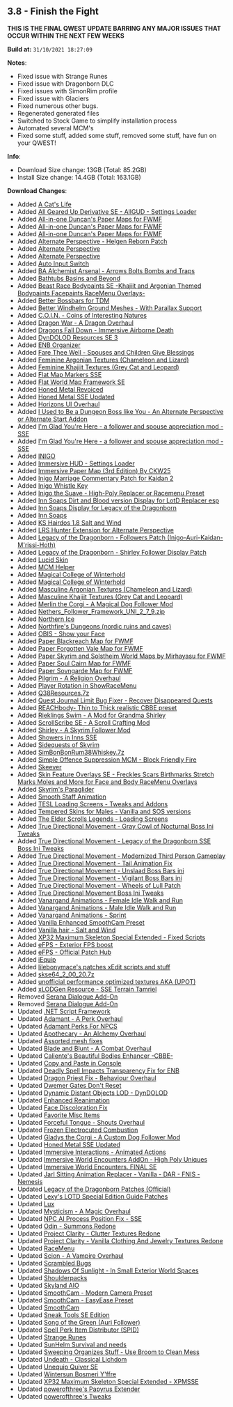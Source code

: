 ## 3.8 - Finish the Fight

**THIS IS THE FINAL QWEST UPDATE BARRING ANY MAJOR ISSUES THAT OCCUR WITHIN THE NEXT FEW WEEKS**

**Build at:** `31/10/2021 18:27:09`

**Notes**:

- Fixed issue with Strange Runes
- Fixed issue with Dragonborn DLC
- Fixed issues with SimonRim profile
- Fixed issue with Glaciers
- Fixed numerous other bugs.
- Regenerated generated files
- Switched to Stock Game to simplify installation process
- Automated several MCM's
- Fixed some stuff, added some stuff, removed some stuff, have fun on your QWEST! 

**Info**:

- Download Size change: 13GB (Total: 85.2GB)
- Install Size change: 14.4GB (Total: 163.1GB)

**Download Changes**:

- Added [A Cat's Life](https://www.nexusmods.com/skyrimspecialedition/mods/37250/?tab=files&file_id=223666)
- Added [All Geared Up Derivative SE - AllGUD - Settings Loader](https://www.nexusmods.com/skyrimspecialedition/mods/56258/?tab=files&file_id=231647)
- Added [All-in-one Duncan's Paper Maps for FWMF](https://www.nexusmods.com/skyrimspecialedition/mods/55025/?tab=files&file_id=225856)
- Added [All-in-one Duncan's Paper Maps for FWMF](https://www.nexusmods.com/skyrimspecialedition/mods/55025/?tab=files&file_id=225860)
- Added [All-in-one Duncan's Paper Maps for FWMF](https://www.nexusmods.com/skyrimspecialedition/mods/55025/?tab=files&file_id=225862)
- Added [Alternate Perspective - Helgen Reborn Patch](https://www.nexusmods.com/skyrimspecialedition/mods/55871/?tab=files&file_id=229601)
- Added [Alternate Perspective](https://www.nexusmods.com/skyrimspecialedition/mods/50307/?tab=files&file_id=229454)
- Added [Alternate Perspective](https://www.nexusmods.com/skyrimspecialedition/mods/50307/?tab=files&file_id=237595)
- Added [Auto Input Switch](https://www.nexusmods.com/skyrimspecialedition/mods/54309/?tab=files&file_id=225158)
- Added [BA Alchemist Arsenal - Arrows Bolts Bombs and Traps](https://www.nexusmods.com/skyrimspecialedition/mods/42030/?tab=files&file_id=182778)
- Added [Bathtubs Basins and Beyond](https://www.nexusmods.com/skyrimspecialedition/mods/36400/?tab=files&file_id=141805)
- Added [Beast Race Bodypaints SE -Khajiit and Argonian Themed Bodypaints Facepaints RaceMenu Overlays-](https://www.nexusmods.com/skyrimspecialedition/mods/20446/?tab=files&file_id=68743)
- Added [Better Bossbars for TDM](https://www.nexusmods.com/skyrimspecialedition/mods/53406/?tab=files&file_id=219400)
- Added [Better Windhelm Ground Meshes - With Parallax Support](https://www.nexusmods.com/skyrimspecialedition/mods/42746/?tab=files&file_id=224567)
- Added [C.O.I.N. - Coins of Interesting Natures](https://www.nexusmods.com/skyrimspecialedition/mods/51439/?tab=files&file_id=235396)
- Added [Dragon War - A Dragon Overhaul](https://www.nexusmods.com/skyrimspecialedition/mods/51310/?tab=files&file_id=235505)
- Added [Dragons Fall Down - Immersive Airborne Death](https://www.nexusmods.com/skyrimspecialedition/mods/56317/?tab=files&file_id=232029)
- Added [DynDOLOD Resources SE 3](https://www.nexusmods.com/skyrimspecialedition/mods/52897/?tab=files&file_id=230145)
- Added [ENB Organizer](https://www.nexusmods.com/skyrim/mods/67077/?tab=files&file_id=1000214338)
- Added [Fare Thee Well - Spouses and Children Give Blessings](https://www.nexusmods.com/skyrimspecialedition/mods/56366/?tab=files&file_id=234888)
- Added [Feminine Argonian Textures (Chameleon and Lizard)](https://www.nexusmods.com/skyrimspecialedition/mods/184/?tab=files&file_id=229315)
- Added [Feminine Khajiit Textures (Grey Cat and Leopard)](https://www.nexusmods.com/skyrimspecialedition/mods/183/?tab=files&file_id=231608)
- Added [Flat Map Markers SSE](https://www.nexusmods.com/skyrimspecialedition/mods/22122/?tab=files&file_id=126532)
- Added [Flat World Map Framework SE](https://www.nexusmods.com/skyrimspecialedition/mods/29932/?tab=files&file_id=221055)
- Added [Honed Metal Revoiced](https://www.nexusmods.com/skyrimspecialedition/mods/34393/?tab=files&file_id=209666)
- Added [Honed Metal SSE Updated](https://www.nexusmods.com/skyrimspecialedition/mods/51254/?tab=files&file_id=211250)
- Added [Horizons UI Overhaul](https://www.nexusmods.com/skyrimspecialedition/mods/55441/?tab=files&file_id=231279)
- Added [I Used to Be a Dungeon Boss like You - An Alternate Perspective or Alternate Start Addon](https://www.nexusmods.com/skyrimspecialedition/mods/55310/?tab=files&file_id=227235)
- Added [I'm Glad You're Here - a follower and spouse appreciation mod - SSE](https://www.nexusmods.com/skyrimspecialedition/mods/41856/?tab=files&file_id=202464)
- Added [I'm Glad You're Here - a follower and spouse appreciation mod - SSE](https://www.nexusmods.com/skyrimspecialedition/mods/41856/?tab=files&file_id=221299)
- Added [INIGO](https://www.nexusmods.com/skyrimspecialedition/mods/1461/?tab=files&file_id=10496)
- Added [Immersive HUD - Settings Loader](https://www.nexusmods.com/skyrimspecialedition/mods/55593/?tab=files&file_id=230704)
- Added [Immersive Paper Map (3rd Edition) By CKW25](https://www.nexusmods.com/skyrimspecialedition/mods/54710/?tab=files&file_id=224901)
- Added [Inigo Marriage Commentary Patch for Kaidan 2](https://www.nexusmods.com/skyrimspecialedition/mods/36023/?tab=files&file_id=140083)
- Added [Inigo Whistle Key](https://www.nexusmods.com/skyrimspecialedition/mods/29406/?tab=files&file_id=110396)
- Added [Inigo the Suave - High-Poly Replacer or Racemenu Preset](https://www.nexusmods.com/skyrimspecialedition/mods/38860/?tab=files&file_id=153610)
- Added [Inn Soaps Dirt and Blood version Display for LotD Replacer esp](https://www.nexusmods.com/skyrimspecialedition/mods/52968/?tab=files&file_id=217351)
- Added [Inn Soaps Display for Legacy of the Dragonborn](https://www.nexusmods.com/skyrimspecialedition/mods/31144/?tab=files&file_id=117403)
- Added [Inn Soaps](https://www.nexusmods.com/skyrimspecialedition/mods/29615/?tab=files&file_id=197470)
- Added [KS Hairdos 1.8 Salt and Wind](https://www.nexusmods.com/skyrimspecialedition/mods/52336/?tab=files&file_id=214976)
- Added [LRS Hunter Extension for Alternate Perspective](https://www.nexusmods.com/skyrimspecialedition/mods/53589/?tab=files&file_id=220399)
- Added [Legacy of the Dragonborn - Followers Patch (Inigo-Auri-Kaidan-M'rissi-Hoth)](https://www.nexusmods.com/skyrimspecialedition/mods/40816/?tab=files&file_id=235098)
- Added [Legacy of the Dragonborn - Shirley Follower Display Patch](https://www.nexusmods.com/skyrimspecialedition/mods/49438/?tab=files&file_id=201631)
- Added [Lucid Skin](https://www.nexusmods.com/skyrimspecialedition/mods/53030/?tab=files&file_id=220371)
- Added [MCM Helper](https://www.nexusmods.com/skyrimspecialedition/mods/53000/?tab=files&file_id=223746)
- Added [Magical College of Winterhold](https://www.nexusmods.com/skyrimspecialedition/mods/1539/?tab=files&file_id=174907)
- Added [Magical College of Winterhold](https://www.nexusmods.com/skyrimspecialedition/mods/1539/?tab=files&file_id=234456)
- Added [Masculine Argonian Textures (Chameleon and Lizard)](https://www.nexusmods.com/skyrimspecialedition/mods/185/?tab=files&file_id=221286)
- Added [Masculine Khajiit Textures (Grey Cat and Leopard)](https://www.nexusmods.com/skyrimspecialedition/mods/186/?tab=files&file_id=228295)
- Added [Merlin the Corgi - A Magical Dog Follower Mod](https://www.nexusmods.com/skyrimspecialedition/mods/56433/?tab=files&file_id=237866)
- Added [Nethers_Follower_Framework_UNI_2_7_9.zip](https://www.patreon.com/file?h=56194641&i=8887786)
- Added [Northern Ice](https://www.nexusmods.com/skyrimspecialedition/mods/41854/?tab=files&file_id=167826)
- Added [Northfire's Dungeons (nordic ruins and caves)](https://www.nexusmods.com/skyrimspecialedition/mods/37740/?tab=files&file_id=156544)
- Added [OBIS - Show your Face](https://www.nexusmods.com/skyrimspecialedition/mods/57571/?tab=files&file_id=237402)
- Added [Paper Blackreach Map for FWMF](https://www.nexusmods.com/skyrimspecialedition/mods/53878/?tab=files&file_id=228356)
- Added [Paper Forgotten Vale Map for FWMF](https://www.nexusmods.com/skyrimspecialedition/mods/54628/?tab=files&file_id=224159)
- Added [Paper Skyrim and Solstheim World Maps by Mirhayasu for FWMF](https://www.nexusmods.com/skyrimspecialedition/mods/53788/?tab=files&file_id=220925)
- Added [Paper Soul Cairn Map for FWMF](https://www.nexusmods.com/skyrimspecialedition/mods/55387/?tab=files&file_id=228563)
- Added [Paper Sovngarde Map for FWMF](https://www.nexusmods.com/skyrimspecialedition/mods/54255/?tab=files&file_id=222754)
- Added [Pilgrim - A Religion Overhaul](https://www.nexusmods.com/skyrimspecialedition/mods/54099/?tab=files&file_id=232264)
- Added [Player Rotation in ShowRaceMenu](https://www.nexusmods.com/skyrimspecialedition/mods/36095/?tab=files&file_id=140440)
- Added [Q38Resources.7z](https://authored-files.wabbajack.org/Q38Resources.7z_4ba92182-13f7-41f2-8ddf-9f005a55cd2f)
- Added [Quest Journal Limit Bug Fixer - Recover Disappeared Quests](https://www.nexusmods.com/skyrimspecialedition/mods/56130/?tab=files&file_id=230897)
- Added [REACHbody- Thin to Thick realistic CBBE preset](https://www.nexusmods.com/skyrimspecialedition/mods/32539/?tab=files&file_id=153801)
- Added [Rieklings Swim - A Mod for Grandma Shirley](https://www.nexusmods.com/skyrimspecialedition/mods/55907/?tab=files&file_id=229827)
- Added [ScrollScribe SE - A Scroll Crafting Mod](https://www.nexusmods.com/skyrimspecialedition/mods/32439/?tab=files&file_id=123010)
- Added [Shirley - A Skyrim Follower Mod](https://www.nexusmods.com/skyrimspecialedition/mods/45956/?tab=files&file_id=214549)
- Added [Showers in Inns SSE](https://www.nexusmods.com/skyrimspecialedition/mods/19656/?tab=files&file_id=151645)
- Added [Sidequests of Skyrim](https://www.nexusmods.com/skyrimspecialedition/mods/54245/?tab=files&file_id=233160)
- Added [SimBonBonRum38Whiskey.7z](https://authored-files.wabbajack.org/SimBonBonRum38Whiskey.7z_d3024f11-b2ec-4be4-8007-fb060b389f3e/)
- Added [Simple Offence Suppression MCM - Block Friendly Fire](https://www.nexusmods.com/skyrimspecialedition/mods/41774/?tab=files&file_id=167301)
- Added [Skeever](https://www.nexusmods.com/skyrimspecialedition/mods/56582/?tab=files&file_id=233481)
- Added [Skin Feature Overlays SE - Freckles Scars Birthmarks Stretch Marks Moles and More for Face and Body RaceMenu Overlays](https://www.nexusmods.com/skyrimspecialedition/mods/20183/?tab=files&file_id=98405)
- Added [Skyrim's Paraglider](https://www.nexusmods.com/skyrimspecialedition/mods/53256/?tab=files&file_id=223502)
- Added [Smooth Staff Animation](https://www.nexusmods.com/skyrimspecialedition/mods/54883/?tab=files&file_id=225329)
- Added [TESL Loading Screens - Tweaks and Addons](https://www.nexusmods.com/skyrimspecialedition/mods/40919/?tab=files&file_id=179417)
- Added [Tempered Skins for Males - Vanilla and SOS versions](https://www.nexusmods.com/skyrimspecialedition/mods/7902/?tab=files&file_id=162982)
- Added [The Elder Scrolls Legends - Loading Screens](https://www.nexusmods.com/skyrimspecialedition/mods/37929/?tab=files&file_id=149299)
- Added [True Directional Movement - Gray Cowl of Nocturnal Boss Ini Tweaks](https://www.nexusmods.com/skyrimspecialedition/mods/53265/?tab=files&file_id=220071)
- Added [True Directional Movement - Legacy of the Dragonborn SSE Boss Ini Tweaks](https://www.nexusmods.com/skyrimspecialedition/mods/53545/?tab=files&file_id=220070)
- Added [True Directional Movement - Modernized Third Person Gameplay](https://www.nexusmods.com/skyrimspecialedition/mods/51614/?tab=files&file_id=230041)
- Added [True Directional Movement - Tail Animation Fix](https://www.nexusmods.com/skyrimspecialedition/mods/53757/?tab=files&file_id=220772)
- Added [True Directional Movement - Unslaad Boss Bars ini](https://www.nexusmods.com/skyrimspecialedition/mods/54400/?tab=files&file_id=223279)
- Added [True Directional Movement - Vigilant Boss Bars ini](https://www.nexusmods.com/skyrimspecialedition/mods/53708/?tab=files&file_id=220684)
- Added [True Directional Movement - Wheels of Lull Patch](https://www.nexusmods.com/skyrimspecialedition/mods/54119/?tab=files&file_id=222192)
- Added [True Directional Movement Boss Ini Tweaks](https://www.nexusmods.com/skyrimspecialedition/mods/53238/?tab=files&file_id=235429)
- Added [Vanargand Animations - Female Idle Walk and Run](https://www.nexusmods.com/skyrimspecialedition/mods/51681/?tab=files&file_id=219531)
- Added [Vanargand Animations - Male Idle Walk and Run](https://www.nexusmods.com/skyrimspecialedition/mods/52488/?tab=files&file_id=220291)
- Added [Vanargand Animations - Sprint](https://www.nexusmods.com/skyrimspecialedition/mods/53381/?tab=files&file_id=219321)
- Added [Vanilla Enhanced SmoothCam Preset](https://www.nexusmods.com/skyrimspecialedition/mods/43092/?tab=files&file_id=173191)
- Added [Vanilla hair - Salt and Wind](https://www.nexusmods.com/skyrimspecialedition/mods/45147/?tab=files&file_id=183349)
- Added [XP32 Maximum Skeleton Special Extended - Fixed Scripts](https://www.nexusmods.com/skyrimspecialedition/mods/44252/?tab=files&file_id=179016)
- Added [eFPS - Exterior FPS boost](https://www.nexusmods.com/skyrimspecialedition/mods/54907/?tab=files&file_id=235578)
- Added [eFPS - Official Patch Hub](https://www.nexusmods.com/skyrimspecialedition/mods/54998/?tab=files&file_id=235728)
- Added [iEquip](https://www.nexusmods.com/skyrimspecialedition/mods/27008/?tab=files&file_id=228511)
- Added [lilebonymace's patches xEdit scripts and stuff](https://www.nexusmods.com/skyrimspecialedition/mods/36042/?tab=files&file_id=228553)
- Added [skse64_2_00_20.7z](https://skse.silverlock.org/beta/skse64_2_00_20.7z)
- Added [unofficial performance optimized textures AKA (UPOT)](https://www.nexusmods.com/skyrimspecialedition/mods/21166/?tab=files&file_id=136277)
- Added [xLODGen Resource - SSE Terrain Tamriel](https://www.nexusmods.com/skyrimspecialedition/mods/54680/?tab=files&file_id=224361)
- Removed [Serana Dialogue Add-On](https://www.nexusmods.com/skyrimspecialedition/mods/32161/?tab=files&file_id=190032)
- Removed [Serana Dialogue Add-On](https://www.nexusmods.com/skyrimspecialedition/mods/32161/?tab=files&file_id=219438)
- Updated [.NET Script Framework](https://www.nexusmods.com/skyrimspecialedition/mods/21294/?tab=files&file_id=237679)
- Updated [Adamant - A Perk Overhaul](https://www.nexusmods.com/skyrimspecialedition/mods/30191/?tab=files&file_id=235424)
- Updated [Adamant Perks For NPCS](https://www.nexusmods.com/skyrimspecialedition/mods/47484/?tab=files&file_id=234111)
- Updated [Apothecary - An Alchemy Overhaul](https://www.nexusmods.com/skyrimspecialedition/mods/52130/?tab=files&file_id=226696)
- Updated [Assorted mesh fixes](https://www.nexusmods.com/skyrimspecialedition/mods/32117/?tab=files&file_id=237327)
- Updated [Blade and Blunt - A Combat Overhaul](https://www.nexusmods.com/skyrimspecialedition/mods/34549/?tab=files&file_id=221708)
- Updated [Caliente's Beautiful Bodies Enhancer -CBBE-](https://www.nexusmods.com/skyrimspecialedition/mods/198/?tab=files&file_id=218572)
- Updated [Copy and Paste in Console](https://www.nexusmods.com/skyrimspecialedition/mods/30928/?tab=files&file_id=191247)
- Updated [Deadly Spell Impacts Transparency Fix for ENB](https://www.nexusmods.com/skyrimspecialedition/mods/41284/?tab=files&file_id=226867)
- Updated [Dragon Priest Fix - Behaviour Overhaul](https://www.nexusmods.com/skyrimspecialedition/mods/51608/?tab=files&file_id=233469)
- Updated [Dwemer Gates Don't Reset](https://www.nexusmods.com/skyrimspecialedition/mods/26331/?tab=files&file_id=214878)
- Updated [Dynamic Distant Objects LOD - DynDOLOD](https://www.nexusmods.com/skyrimspecialedition/mods/32382/?tab=files&file_id=229338)
- Updated [Enhanced Reanimation](https://www.nexusmods.com/skyrimspecialedition/mods/43500/?tab=files&file_id=200339)
- Updated [Face Discoloration Fix](https://www.nexusmods.com/skyrimspecialedition/mods/42441/?tab=files&file_id=221193)
- Updated [Favorite Misc Items](https://www.nexusmods.com/skyrimspecialedition/mods/42750/?tab=files&file_id=190638)
- Updated [Forceful Tongue - Shouts Overhaul](https://www.nexusmods.com/skyrimspecialedition/mods/36276/?tab=files&file_id=224948)
- Updated [Frozen Electrocuted Combustion](https://www.nexusmods.com/skyrimspecialedition/mods/3532/?tab=files&file_id=232088)
- Updated [Gladys the Corgi - A Custom Dog Follower Mod](https://www.nexusmods.com/skyrimspecialedition/mods/50164/?tab=files&file_id=225519)
- Updated [Honed Metal SSE Updated](https://www.nexusmods.com/skyrimspecialedition/mods/51254/?tab=files&file_id=215737)
- Updated [Immersive Interactions - Animated Actions](https://www.nexusmods.com/skyrimspecialedition/mods/47670/?tab=files&file_id=225601)
- Updated [Immersive World Encounters AddOn - High Poly Uniques](https://www.nexusmods.com/skyrimspecialedition/mods/50999/?tab=files&file_id=233002)
- Updated [Immersive World Encounters. FINAL SE](https://www.nexusmods.com/skyrimspecialedition/mods/18330/?tab=files&file_id=233019)
- Updated [Jarl Sitting Animation Replacer - Vanilla - DAR - FNIS - Nemesis](https://www.nexusmods.com/skyrimspecialedition/mods/37801/?tab=files&file_id=236534)
- Updated [Legacy of the Dragonborn Patches (Official)](https://www.nexusmods.com/skyrimspecialedition/mods/30980/?tab=files&file_id=227687)
- Updated [Lexy's LOTD Special Edition Guide Patches](https://www.nexusmods.com/skyrimspecialedition/mods/14614/?tab=files&file_id=222397)
- Updated [Lux](https://www.nexusmods.com/skyrimspecialedition/mods/43158/?tab=files&file_id=234781)
- Updated [Mysticism - A Magic Overhaul](https://www.nexusmods.com/skyrimspecialedition/mods/27839/?tab=files&file_id=222189)
- Updated [NPC AI Process Position  Fix - SSE](https://www.nexusmods.com/skyrimspecialedition/mods/40261/?tab=files&file_id=228723)
- Updated [Odin - Summons Redone](https://www.nexusmods.com/skyrimspecialedition/mods/46516/?tab=files&file_id=231338)
- Updated [Project Clarity - Clutter Textures Redone](https://www.nexusmods.com/skyrimspecialedition/mods/43401/?tab=files&file_id=188794)
- Updated [Project Clarity - Vanilla Clothing And Jewelry Textures Redone](https://www.nexusmods.com/skyrimspecialedition/mods/42859/?tab=files&file_id=188727)
- Updated [RaceMenu](https://www.nexusmods.com/skyrimspecialedition/mods/19080/?tab=files&file_id=163861)
- Updated [Scion - A Vampire Overhaul](https://www.nexusmods.com/skyrimspecialedition/mods/41639/?tab=files&file_id=220669)
- Updated [Scrambled Bugs](https://www.nexusmods.com/skyrimspecialedition/mods/43532/?tab=files&file_id=233010)
- Updated [Shadows Of Sunlight - In Small Exterior World Spaces](https://www.nexusmods.com/skyrimspecialedition/mods/41368/?tab=files&file_id=220750)
- Updated [Shoulderpacks](https://www.nexusmods.com/skyrimspecialedition/mods/41884/?tab=files&file_id=221253)
- Updated [Skyland AIO](https://www.nexusmods.com/skyrimspecialedition/mods/34179/?tab=files&file_id=235560)
- Updated [SmoothCam  - Modern Camera Preset](https://www.nexusmods.com/skyrimspecialedition/mods/41636/?tab=files&file_id=220887)
- Updated [SmoothCam - EasyEase Preset](https://www.nexusmods.com/skyrimspecialedition/mods/41395/?tab=files&file_id=228701)
- Updated [SmoothCam](https://www.nexusmods.com/skyrimspecialedition/mods/41252/?tab=files&file_id=220839)
- Updated [Sneak Tools SE Edition](https://www.nexusmods.com/skyrimspecialedition/mods/1863/?tab=files&file_id=232269)
- Updated [Song of the Green (Auri Follower)](https://www.nexusmods.com/skyrimspecialedition/mods/11278/?tab=files&file_id=160694)
- Updated [Spell Perk Item Distributor (SPID)](https://www.nexusmods.com/skyrimspecialedition/mods/36869/?tab=files&file_id=231708)
- Updated [Strange Runes](https://www.nexusmods.com/skyrimspecialedition/mods/19456/?tab=files&file_id=235915)
- Updated [SunHelm Survival and needs](https://www.nexusmods.com/skyrimspecialedition/mods/39414/?tab=files&file_id=232570)
- Updated [Sweeping Organizes Stuff - Use Broom to Clean Mess](https://www.nexusmods.com/skyrimspecialedition/mods/51645/?tab=files&file_id=227392)
- Updated [Undeath - Classical Lichdom](https://www.nexusmods.com/skyrimspecialedition/mods/40802/?tab=files&file_id=223697)
- Updated [Unequip Quiver SE](https://www.nexusmods.com/skyrimspecialedition/mods/44031/?tab=files&file_id=229872)
- Updated [Wintersun Bosmeri Y'ffre](https://www.nexusmods.com/skyrimspecialedition/mods/48623/?tab=files&file_id=217422)
- Updated [XP32 Maximum Skeleton Special Extended - XPMSSE](https://www.nexusmods.com/skyrimspecialedition/mods/1988/?tab=files&file_id=178559)
- Updated [powerofthree's Papyrus Extender](https://www.nexusmods.com/skyrimspecialedition/mods/22854/?tab=files&file_id=235900)
- Updated [powerofthree's Tweaks](https://www.nexusmods.com/skyrimspecialedition/mods/51073/?tab=files&file_id=215915)
